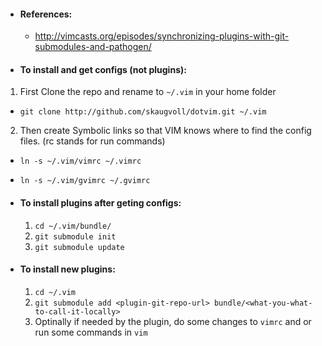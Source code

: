 * #### References: 
  - http://vimcasts.org/episodes/synchronizing-plugins-with-git-submodules-and-pathogen/
	

* #### To install and get configs (not plugins):
1. First Clone the repo and rename to `~/.vim` in your home folder	
  * `git clone http://github.com/skaugvoll/dotvim.git ~/.vim`

2. Then create Symbolic links so that VIM knows where to find the config files. (rc stands for run commands)	
  * `ln -s ~/.vim/vimrc ~/.vimrc`
  * `ln -s ~/.vim/gvimrc ~/.gvimrc`

* #### To install plugins after geting configs:
  1. `cd ~/.vim/bundle/`
  2. `git submodule init`
  3. `git submodule update`
  
* #### To install new plugins:
  1. `cd ~/.vim`
  2. `git submodule add <plugin-git-repo-url> bundle/<what-you-what-to-call-it-locally>`
  3. Optinally if needed by the plugin, do some changes to `vimrc` and or run some commands in `vim` 
